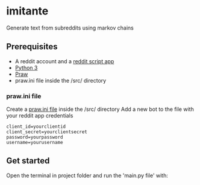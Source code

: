 # imitante

Generate text from subreddits using markov chains

## Prerequisites

- A reddit account and a [reddit script app](https://github.com/reddit-archive/reddit/wiki/OAuth2-Quick-Start-Example#first-steps)
- [Python 3](https://www.python.org/)
- [Praw](https://praw.readthedocs.io/en/latest/)
- praw.ini file inside the /src/ directory


### praw.ini file

Create a [praw.ini file](https://praw.readthedocs.io/en/latest/getting_started/configuration/prawini.html?highlight=praw.ini#praw-ini-files) inside the /src/ directory
Add a new bot to the file with your reddit app credentials

```[imitante]
client_id=yourclientid
client_secret=yourclientsecret
password=yourpassword
username=yourusername
```


## Get started

Open the terminal in project folder and run the 'main.py file' with:
```python3 /src/main.py
```